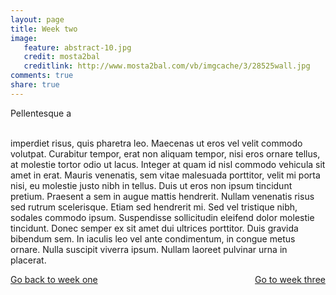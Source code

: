 ```yaml
---
layout: page 
title: Week two 
image: 
   feature: abstract-10.jpg
   credit: mosta2bal
   creditlink: http://www.mosta2bal.com/vb/imgcache/3/28525wall.jpg
comments: true
share: true 
---
```


Pellentesque a 

<br>imperdiet risus, quis pharetra leo. Maecenas ut eros vel velit commodo volutpat. Curabitur tempor, erat non aliquam tempor, nisi eros ornare tellus, at molestie tortor odio ut lacus. Integer at quam id nisl commodo vehicula sit amet in erat. Mauris venenatis, sem vitae malesuada porttitor, velit mi porta nisi, eu molestie justo nibh in tellus. Duis ut eros non ipsum tincidunt pretium. Praesent a sem in augue mattis hendrerit. Nullam venenatis risus sed rutrum scelerisque. Etiam sed hendrerit mi. Sed vel tristique nibh, sodales commodo ipsum. Suspendisse sollicitudin eleifend dolor molestie tincidunt. Donec semper ex sit amet dui ultrices porttitor. Duis gravida bibendum sem. In iaculis leo vel ante condimentum, in congue metus ornare. Nulla suscipit viverra ipsum. Nullam laoreet pulvinar urna in placerat. 







<div style="float: left"> 
<a href="{{ site.url }}/retail/project/week-1/" class="btn">Go back to week one</a>
</div>

<div style="float: right"> 
<a href="{{ site.url }}/retail/project/week-3/" class="btn">Go to week three</a>
</div>
